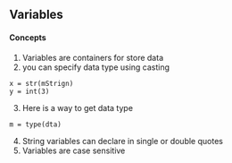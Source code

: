## Variables

#### Concepts

1. Variables are containers for store data
2. you can specify data type using casting 
```
x = str(mStrign)
y = int(3)
```
3. Here is a way to get data type
```
m = type(dta)
```
4. String variables can declare in single or double quotes
5. Variables are case sensitive